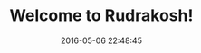 ---
layout: post
title:  "Welcome to Rudrakosh!"
date:   2016-05-06 22:48:45
description: Jekyll is a static site generator, an open-source tool for creating simple yet powerful websites of all shapes and sizes.
categories:
- blog
- jekyll
tags:
- Money
---